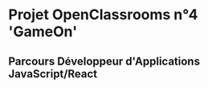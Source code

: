 <h1>Projet OpenClassrooms n°4 'GameOn'</h1>
<h2>Parcours Développeur d'Applications JavaScript/React</h2>
